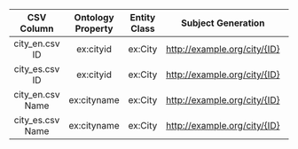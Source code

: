 | CSV Column | Ontology Property | Entity Class | Subject Generation | Language Annotations |
|:----------:|:-----------------:|:------------:|:------------------:|:--------:|
| city_en.csv ID | ex:cityid | ex:City | http://example.org/city/{ID} | @en |
| city_es.csv ID | ex:cityid | ex:City | http://example.org/city/{ID} | @es |
| city_en.csv Name | ex:cityname | ex:City | http://example.org/city/{ID} | @en |
| city_es.csv Name | ex:cityname | ex:City | http://example.org/city/{ID} | @es |